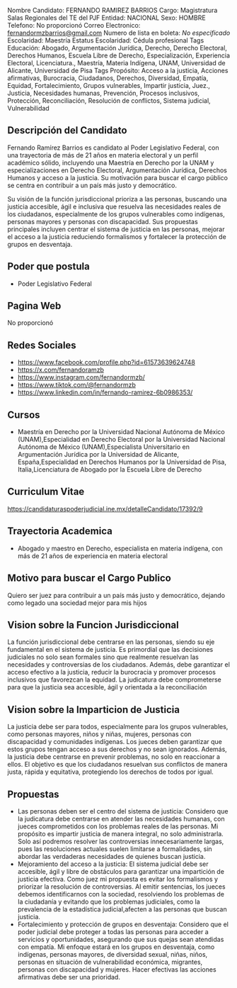 Nombre Candidato: FERNANDO RAMIREZ BARRIOS
Cargo: Magistratura Salas Regionales del TE del PJF
Entidad: NACIONAL
Sexo: HOMBRE
Telefono: No proporcionó
Correo Electronico: fernandormzbarrios@gmail.com
Numero de lista en boleta: *No especificado*
Escolaridad: Maestría
Estatus Escolaridad: Cédula profesional
Tags Educación: Abogado, Argumentación Jurídica, Derecho, Derecho Electoral, Derechos Humanos, Escuela Libre de Derecho, Especialización, Experiencia Electoral, Licenciatura., Maestría, Materia Indígena, UNAM, Universidad de Alicante, Universidad de Pisa
Tags Propósito: Acceso a la justicia, Acciones afirmativas, Burocracia, Ciudadanos, Derechos, Diversidad, Empatía, Equidad, Fortalecimiento, Grupos vulnerables, Impartir justicia, Juez., Justicia, Necesidades humanas, Prevención, Procesos inclusivos, Protección, Reconciliación, Resolución de conflictos, Sistema judicial, Vulnerabilidad


## Descripción del Candidato 

Fernando Ramírez Barrios es candidato al Poder Legislativo Federal, con una trayectoria de más de 21 años en materia electoral y un perfil académico sólido, incluyendo una Maestría en Derecho por la UNAM y especializaciones en Derecho Electoral, Argumentación Jurídica, Derechos Humanos y acceso a la justicia. Su motivación para buscar el cargo público se centra en contribuir a un país más justo y democrático.

Su visión de la función jurisdiccional prioriza a las personas, buscando una justicia accesible, ágil e inclusiva que resuelva las necesidades reales de los ciudadanos, especialmente de los grupos vulnerables como indígenas, personas mayores y personas con discapacidad. Sus propuestas principales incluyen centrar el sistema de justicia en las personas, mejorar el acceso a la justicia reduciendo formalismos y fortalecer la protección de grupos en desventaja.


## Poder que postula

- Poder Legislativo Federal


## Pagina Web

No proporcionó


## Redes Sociales

- https://www.facebook.com/profile.php?id=61573639624748
- https://x.com/fernandoramzb
- https://www.instagram.com/fernandormzb/
- https://www.tiktok.com/@fernandormzb
- https://www.linkedin.com/in/fernando-ramirez-6b0986353/


## Cursos

- Maestría en Derecho por la Universidad Nacional Autónoma de México (UNAM),Especialidad en Derecho Electoral por la Universidad Nacional Autónoma de México (UNAM),Especialista Universitario en Argumentación Jurídica por la Universidad de Alicante, España,Especialidad en Derechos Humanos por la Universidad de Pisa, Italia,Licenciatura de Abogado por la Escuela Libre de Derecho


## Curriculum Vitae

https://candidaturaspoderjudicial.ine.mx/detalleCandidato/17392/9


## Trayectoria Academica

- Abogado y maestro en Derecho, especialista en materia indígena, con más de 21 años de experiencia en materia electoral


## Motivo para buscar el Cargo Publico

Quiero ser juez para contribuir a un país más justo y democrático, dejando como legado una sociedad mejor para mis hijos


## Vision sobre la Funcion Jurisdiccional

La función jurisdiccional debe centrarse en las personas, siendo su eje fundamental en el sistema de justicia. Es primordial que las decisiones judiciales no solo sean formales sino que realmente resuelvan las necesidades y controversias de los ciudadanos. Además, debe garantizar el acceso efectivo a la justicia, reducir la burocracia y promover procesos inclusivos que favorezcan la equidad. La judicatura debe comprometerse para que la justicia sea accesible, ágil y orientada a la reconciliación


## Vision sobre la Imparticion de Justicia

La justicia debe ser para todos, especialmente para los grupos vulnerables, como personas mayores, niños y niñas, mujeres, personas con discapacidad y comunidades indígenas. Los jueces deben garantizar que estos grupos tengan acceso a sus derechos y no sean ignorados. Además, la justicia debe centrarse en prevenir problemas, no solo en reaccionar a ellos. El objetivo es que los ciudadanos resuelvan sus conflictos de manera justa, rápida y equitativa, protegiendo los derechos de todos por igual.


## Propuestas

- Las personas deben ser el centro del sistema de justicia: Considero que la judicatura debe centrarse en atender las necesidades humanas, con jueces comprometidos con los problemas reales de las personas. Mi propósito es impartir justicia de manera integral, no solo administrarla. Solo así podremos resolver las controversias innecesariamente largas, pues las resoluciones actuales suelen limitarse a formalidades, sin abordar las verdaderas necesidades de quienes buscan justicia.
- Mejoramiento del acceso a la justicia: El sistema judicial debe ser accesible, ágil y libre de obstáculos para garantizar una impartición de justicia efectiva. Como juez mi propuesta es evitar los formalismos y priorizar la resolución de controversias. Al emitir sentencias, los jueces debemos identificarnos con la sociedad, resolviendo los problemas de la ciudadanía y evitando que los problemas judiciales, como la prevalencia de la estadística judicial,afecten a las personas que buscan justicia.
- Fortalecimiento y protección de grupos en desventaja: Considero que el poder judicial debe proteger a todas las personas para acceder a servicios y oportunidades, asegurando que sus quejas sean atendidas con empatía. Mi enfoque estará en los grupos en desventaja, como indígenas, personas mayores, de diversidad sexual, niñas, niños, personas en situación de vulnerabilidad económica, migrantes, personas con discapacidad y mujeres. Hacer efectivas las acciones afirmativas debe ser una prioridad.

